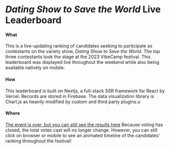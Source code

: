 # _Dating Show to Save the World_ Live Leaderboard

#### What

This is a live-updating ranking of candidates seeking to participate as contestants on the variety show, _Dating Show to Save the World._ The top three contestants took the stage at the 2023 VibeCamp festival. This leaderboard was displayed live throughout the weekend while also being available natively on mobile.

#### How

This leaderboard is built on Nextjs, a full-stack SSR framework for React by Vercel. Records are stored in Firebase. The data visualization library is Chart.js as heavily modified by custom and third party plugins.u

#### Where

[The event is over, but you can still see the results here](vibecamp-graph.vercel.app) Because voting has closed, the total votes cast will no longer change. However, you can still click on browser or mobile to see an animated timeline of the candidates' ranking throughout the festival!
